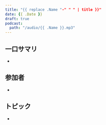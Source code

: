 ```yaml
---
title: "{{ replace .Name "-" " " | title }}"
date: {{ .Date }}
draft: true
podcast:
  path: "/audio/{{ .Name }}.mp3"
---
```


## 一口サマリ
* 

## 参加者
*

## トピック
*
